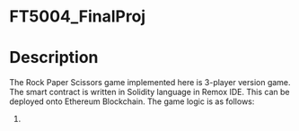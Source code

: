 # FT5004_FinalProj

# Description
The Rock Paper Scissors game implemented here is 3-player version game. The smart contract is written in Solidity language in Remox IDE. This can be deployed onto Ethereum Blockchain. The game logic is as follows:

1. 
